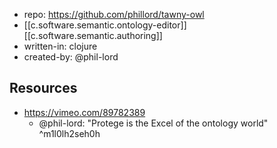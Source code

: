 
- repo: https://github.com/phillord/tawny-owl
- [[c.software.semantic.ontology-editor]] [[c.software.semantic.authoring]] 
- written-in: clojure
- created-by: @phil-lord

## Resources

- https://vimeo.com/89782389
  - @phil-lord: "Protege is the Excel of the ontology world" ^m1l0lh2seh0h